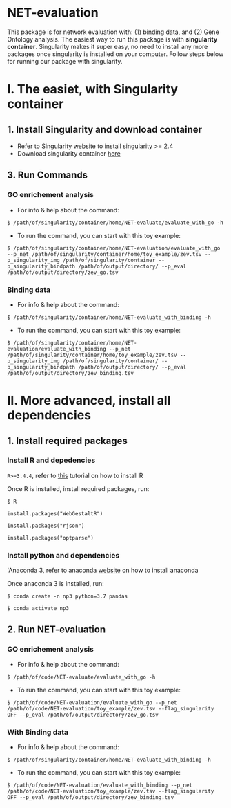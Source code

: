 # NET-evaluation
This package is for network evaluation with: (1) binding data, and (2) Gene Ontology analysis. The easiest way to run this package is with **singularity container**. Singularity makes it super easy, no need to install any more packages once singularity is installed on your computer. Follow steps below for running our package with singularity.  

# I. The easiet, with Singularity container
## 1. Install Singularity and download container
- Refer to Singularity [website](https://singularity.lbl.gov/install-linux) to install singularity >= 2.4
- Download singularity container [here]()

## 3. Run Commands
### GO enrichement analysis
- For info & help about the command:

`$ /path/of/singularity/container/home/NET-evaluate/evaluate_with_go -h`

- To run the command, you can start with this toy example:

`$ /path/of/singularity/container/home/NET-evaluation/evaluate_with_go --p_net /path/of/singularity/container/home/toy_example/zev.tsv --p_singularity_img /path/of/singularity/container --p_singularity_bindpath /path/of/output/directory/ --p_eval /path/of/output/directory/zev_go.tsv ` 
### Binding data
- For info & help about the command:

`$ /path/of/singularity/container/home/NET-evaluate_with_binding -h`

- To run the command, you can start with this toy example:

`$ /path/of/singularity/container/home/NET-evaluation/evaluate_with_binding --p_net /path/of/singularity/container/home/toy_example/zev.tsv --p_singularity_img /path/of/singularity/container/ --p_singularity_bindpath /path/of/output/directory/ --p_eval /path/of/output/directory/zev_binding.tsv`

# II. More advanced, install all dependencies
## 1. Install required packages
### Install R and depedencies
`R>=3.4.4`, refer to [this](https://www.datacamp.com/community/tutorials/installing-R-windows-mac-ubuntu) tutorial on how to install R

Once R is installed, install required packages, run:

`$ R`

`install.packages("WebGestaltR")`

`install.packages("rjson")`

`install.packages("optparse")`

### Install python and dependencies
'Anaconda 3, refer to anaconda [website](https://docs.anaconda.com/anaconda/install/) on how to install anaconda

Once anaconda 3 is installed, run:

`$ conda create -n np3 python=3.7 pandas`

`$ conda activate np3`

## 2. Run NET-evaluation
### GO enrichement analysis
- For info & help about the command:

`$ /path/of/code/NET-evaluate/evaluate_with_go -h`

- To run the command, you can start with this toy example:

`$ /path/of/code/NET-evaluation/evaluate_with_go --p_net /path/of/code/NET-evaluation/toy_example/zev.tsv --flag_singularity OFF --p_eval /path/of/output/directory/zev_go.tsv ` 
### With Binding data
- For info & help about the command:

`$ /path/of/singularity/container/home/NET-evaluate_with_binding -h`

- To run the command, you can start with this toy example:

`$ /path/of/code/NET-evaluation/evaluate_with_binding --p_net /path/of/code/NET-evaluation/toy_example/zev.tsv --flag_singularity OFF --p_eval /path/of/output/directory/zev_binding.tsv`
